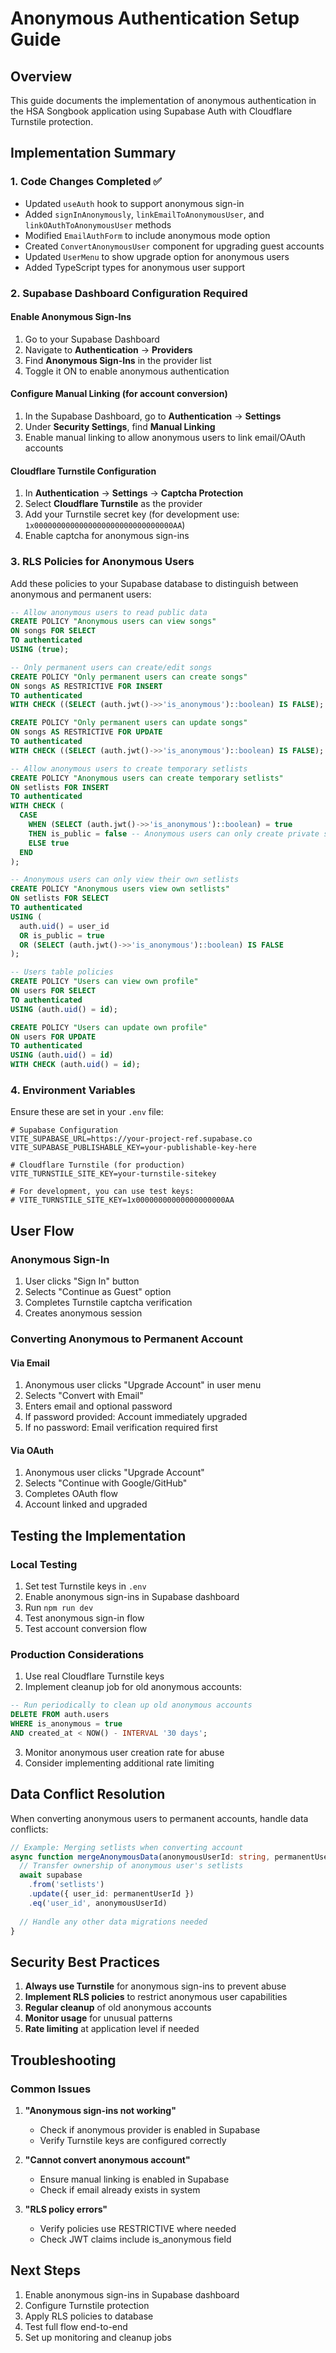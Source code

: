 # Anonymous Authentication Setup Guide

## Overview
This guide documents the implementation of anonymous authentication in the HSA Songbook application using Supabase Auth with Cloudflare Turnstile protection.

## Implementation Summary

### 1. Code Changes Completed ✅
- Updated `useAuth` hook to support anonymous sign-in
- Added `signInAnonymously`, `linkEmailToAnonymousUser`, and `linkOAuthToAnonymousUser` methods
- Modified `EmailAuthForm` to include anonymous mode option
- Created `ConvertAnonymousUser` component for upgrading guest accounts
- Updated `UserMenu` to show upgrade option for anonymous users
- Added TypeScript types for anonymous user support

### 2. Supabase Dashboard Configuration Required

#### Enable Anonymous Sign-Ins
1. Go to your Supabase Dashboard
2. Navigate to **Authentication** → **Providers**
3. Find **Anonymous Sign-Ins** in the provider list
4. Toggle it ON to enable anonymous authentication

#### Configure Manual Linking (for account conversion)
1. In the Supabase Dashboard, go to **Authentication** → **Settings**
2. Under **Security Settings**, find **Manual Linking**
3. Enable manual linking to allow anonymous users to link email/OAuth accounts

#### Cloudflare Turnstile Configuration
1. In **Authentication** → **Settings** → **Captcha Protection**
2. Select **Cloudflare Turnstile** as the provider
3. Add your Turnstile secret key (for development use: `1x0000000000000000000000000000000AA`)
4. Enable captcha for anonymous sign-ins

### 3. RLS Policies for Anonymous Users

Add these policies to your Supabase database to distinguish between anonymous and permanent users:

```sql
-- Allow anonymous users to read public data
CREATE POLICY "Anonymous users can view songs"
ON songs FOR SELECT
TO authenticated
USING (true);

-- Only permanent users can create/edit songs
CREATE POLICY "Only permanent users can create songs"
ON songs AS RESTRICTIVE FOR INSERT
TO authenticated
WITH CHECK ((SELECT (auth.jwt()->>'is_anonymous')::boolean) IS FALSE);

CREATE POLICY "Only permanent users can update songs"
ON songs AS RESTRICTIVE FOR UPDATE
TO authenticated
WITH CHECK ((SELECT (auth.jwt()->>'is_anonymous')::boolean) IS FALSE);

-- Allow anonymous users to create temporary setlists
CREATE POLICY "Anonymous users can create temporary setlists"
ON setlists FOR INSERT
TO authenticated
WITH CHECK (
  CASE 
    WHEN (SELECT (auth.jwt()->>'is_anonymous')::boolean) = true 
    THEN is_public = false -- Anonymous users can only create private setlists
    ELSE true
  END
);

-- Anonymous users can only view their own setlists
CREATE POLICY "Anonymous users view own setlists"
ON setlists FOR SELECT
TO authenticated
USING (
  auth.uid() = user_id 
  OR is_public = true
  OR (SELECT (auth.jwt()->>'is_anonymous')::boolean) IS FALSE
);

-- Users table policies
CREATE POLICY "Users can view own profile"
ON users FOR SELECT
TO authenticated
USING (auth.uid() = id);

CREATE POLICY "Users can update own profile"
ON users FOR UPDATE
TO authenticated
USING (auth.uid() = id)
WITH CHECK (auth.uid() = id);
```

### 4. Environment Variables

Ensure these are set in your `.env` file:

```env
# Supabase Configuration
VITE_SUPABASE_URL=https://your-project-ref.supabase.co
VITE_SUPABASE_PUBLISHABLE_KEY=your-publishable-key-here

# Cloudflare Turnstile (for production)
VITE_TURNSTILE_SITE_KEY=your-turnstile-sitekey

# For development, you can use test keys:
# VITE_TURNSTILE_SITE_KEY=1x00000000000000000000AA
```

## User Flow

### Anonymous Sign-In
1. User clicks "Sign In" button
2. Selects "Continue as Guest" option
3. Completes Turnstile captcha verification
4. Creates anonymous session

### Converting Anonymous to Permanent Account

#### Via Email
1. Anonymous user clicks "Upgrade Account" in user menu
2. Selects "Convert with Email"
3. Enters email and optional password
4. If password provided: Account immediately upgraded
5. If no password: Email verification required first

#### Via OAuth
1. Anonymous user clicks "Upgrade Account"
2. Selects "Continue with Google/GitHub"
3. Completes OAuth flow
4. Account linked and upgraded

## Testing the Implementation

### Local Testing
1. Set test Turnstile keys in `.env`
2. Enable anonymous sign-ins in Supabase dashboard
3. Run `npm run dev`
4. Test anonymous sign-in flow
5. Test account conversion flow

### Production Considerations
1. Use real Cloudflare Turnstile keys
2. Implement cleanup job for old anonymous accounts:

```sql
-- Run periodically to clean up old anonymous accounts
DELETE FROM auth.users
WHERE is_anonymous = true 
AND created_at < NOW() - INTERVAL '30 days';
```

3. Monitor anonymous user creation rate for abuse
4. Consider implementing additional rate limiting

## Data Conflict Resolution

When converting anonymous users to permanent accounts, handle data conflicts:

```typescript
// Example: Merging setlists when converting account
async function mergeAnonymousData(anonymousUserId: string, permanentUserId: string) {
  // Transfer ownership of anonymous user's setlists
  await supabase
    .from('setlists')
    .update({ user_id: permanentUserId })
    .eq('user_id', anonymousUserId)
  
  // Handle any other data migrations needed
}
```

## Security Best Practices

1. **Always use Turnstile** for anonymous sign-ins to prevent abuse
2. **Implement RLS policies** to restrict anonymous user capabilities  
3. **Regular cleanup** of old anonymous accounts
4. **Monitor usage** for unusual patterns
5. **Rate limiting** at application level if needed

## Troubleshooting

### Common Issues

1. **"Anonymous sign-ins not working"**
   - Check if anonymous provider is enabled in Supabase
   - Verify Turnstile keys are configured correctly

2. **"Cannot convert anonymous account"**
   - Ensure manual linking is enabled in Supabase
   - Check if email already exists in system

3. **"RLS policy errors"**
   - Verify policies use RESTRICTIVE where needed
   - Check JWT claims include is_anonymous field

## Next Steps

1. Enable anonymous sign-ins in Supabase dashboard
2. Configure Turnstile protection
3. Apply RLS policies to database
4. Test full flow end-to-end
5. Set up monitoring and cleanup jobs